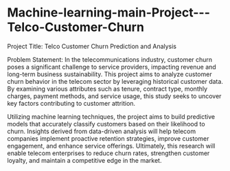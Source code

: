 # Machine-learning-main-Project---Telco-Customer-Churn

Project Title: Telco Customer Churn Prediction and Analysis

Problem Statement:
In the telecommunications industry, customer churn poses a significant challenge to service providers, impacting revenue and long-term business sustainability. This project aims to analyze customer churn behavior in the telecom sector by leveraging historical customer data. By examining various attributes such as tenure, contract type, monthly charges, payment methods, and service usage, this study seeks to uncover key factors contributing to customer attrition.

Utilizing machine learning techniques, the project aims to build predictive models that accurately classify customers based on their likelihood to churn. Insights derived from data-driven analysis will help telecom companies implement proactive retention strategies, improve customer engagement, and enhance service offerings. Ultimately, this research will enable telecom enterprises to reduce churn rates, strengthen customer loyalty, and maintain a competitive edge in the market.
